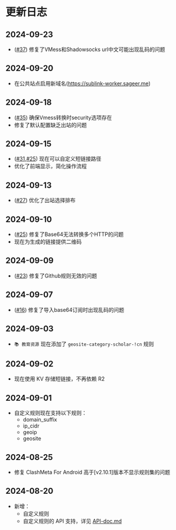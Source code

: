 # 更新日志

## 2024-09-23

- ([#37](https://github.com/7Sageer/sublink-worker/issues/37)) 修复了VMess和Shadowsocks url中文可能出现乱码的问题

## 2024-09-20

- 在公共站点启用新域名(https://sublink-worker.sageer.me)

## 2024-09-18

- ([#35](https://github.com/7Sageer/sublink-worker/issues/35)) 确保Vmess转换时security选项存在
- 修复了默认配置缺乏出站的问题

## 2024-09-15

- ([#31](https://github.com/7Sageer/sublink-worker/issues/31),[#25](https://github.com/7Sageer/sublink-worker/issues/25)) 现在可以自定义短链接路径
- 优化了前端显示，简化操作流程

## 2024-09-13

- ([#27](https://github.com/7Sageer/sublink-worker/issues/27)) 优化了出站选择排布

## 2024-09-10

- ([#25](https://github.com/7Sageer/sublink-worker/issues/25)) 修复了Base64无法转换多个HTTP的问题
- 现在为生成的链接提供二维码

## 2024-09-09

- ([#23](https://github.com/7Sageer/sublink-worker/issues/23)) 修复了Github规则无效的问题

## 2024-09-07

- ([#16](https://github.com/7Sageer/sublink-worker/issues/16)) 修复了导入base64订阅时出现乱码的问题

## 2024-09-03

- `📚 教育资源` 现在添加了 `geosite-category-scholar-!cn` 规则

## 2024-09-02

- 现在使用 KV 存储短链接，不再依赖 R2

## 2024-09-01

- 自定义规则现在支持以下规则：
  - domain_suffix
  - ip_cidr
  - geoip
  - geosite

## 2024-08-25

- 修复 ClashMeta For Android 高于[v2.10.1]版本不显示规则集的问题

## 2024-08-20

- 新增：
  - 自定义规则
  - 自定义规则的 API 支持，详见 [API-doc.md](/doc/API-doc.md)